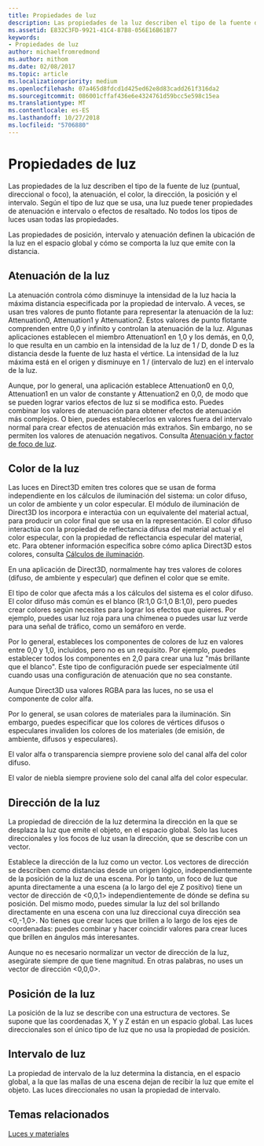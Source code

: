 ```yaml
---
title: Propiedades de luz
description: Las propiedades de la luz describen el tipo de la fuente de luz (puntual, direccional o foco), la atenuación, el color, la dirección, la posición y el intervalo.
ms.assetid: E832C3FD-9921-41C4-87B8-056E16B61B77
keywords:
- Propiedades de luz
author: michaelfromredmond
ms.author: mithom
ms.date: 02/08/2017
ms.topic: article
ms.localizationpriority: medium
ms.openlocfilehash: 07a465d8fdcd1d425ed62e8d83cadd261f316da2
ms.sourcegitcommit: 086001cffaf436e6e4324761d59bcc5e598c15ea
ms.translationtype: MT
ms.contentlocale: es-ES
ms.lasthandoff: 10/27/2018
ms.locfileid: "5706880"
---
```

# <a name="light-properties"></a>Propiedades de luz


Las propiedades de la luz describen el tipo de la fuente de luz (puntual, direccional o foco), la atenuación, el color, la dirección, la posición y el intervalo. Según el tipo de luz que se usa, una luz puede tener propiedades de atenuación e intervalo o efectos de resaltado. No todos los tipos de luces usan todas las propiedades.

Las propiedades de posición, intervalo y atenuación definen la ubicación de la luz en el espacio global y cómo se comporta la luz que emite con la distancia.

## <a name="span-idlightattenuationspanspan-idlightattenuationspanspan-idlightattenuationspanlight-attenuation"></a><span id="Light_Attenuation"></span><span id="light_attenuation"></span><span id="LIGHT_ATTENUATION"></span>Atenuación de la luz


La atenuación controla cómo disminuye la intensidad de la luz hacia la máxima distancia especificada por la propiedad de intervalo. A veces, se usan tres valores de punto flotante para representar la atenuación de la luz: Attenuation0, Attenuation1 y Attenuation2. Estos valores de punto flotante comprenden entre 0,0 y infinito y controlan la atenuación de la luz. Algunas aplicaciones establecen el miembro Attenuation1 en 1,0 y los demás, en 0,0, lo que resulta en un cambio en la intensidad de la luz de 1 / D, donde D es la distancia desde la fuente de luz hasta el vértice. La intensidad de la luz máxima está en el origen y disminuye en 1 / (intervalo de luz) en el intervalo de la luz.

Aunque, por lo general, una aplicación establece Attenuation0 en 0,0, Attenuation1 en un valor de constante y Attenuation2 en 0,0, de modo que se pueden lograr varios efectos de luz si se modifica esto. Puedes combinar los valores de atenuación para obtener efectos de atenuación más complejos. O bien, puedes establecerlos en valores fuera del intervalo normal para crear efectos de atenuación más extraños. Sin embargo, no se permiten los valores de atenuación negativos. Consulta [Atenuación y factor de foco de luz](attenuation-and-spotlight-factor.md).

## <a name="span-idlightcolorspanspan-idlightcolorspanspan-idlightcolorspanlight-color"></a><span id="Light_Color"></span><span id="light_color"></span><span id="LIGHT_COLOR"></span>Color de la luz


Las luces en Direct3D emiten tres colores que se usan de forma independiente en los cálculos de iluminación del sistema: un color difuso, un color de ambiente y un color especular. El módulo de iluminación de Direct3D los incorpora e interactúa con un equivalente del material actual, para producir un color final que se usa en la representación. El color difuso interactúa con la propiedad de reflectancia difusa del material actual y el color especular, con la propiedad de reflectancia especular del material, etc. Para obtener información específica sobre cómo aplica Direct3D estos colores, consulta [Cálculos de iluminación](mathematics-of-lighting.md).

En una aplicación de Direct3D, normalmente hay tres valores de colores (difuso, de ambiente y especular) que definen el color que se emite.

El tipo de color que afecta más a los cálculos del sistema es el color difuso. El color difuso más común es el blanco (R:1,0 G:1,0 B:1,0), pero puedes crear colores según necesites para lograr los efectos que quieres. Por ejemplo, puedes usar luz roja para una chimenea o puedes usar luz verde para una señal de tráfico, como un semáforo en verde.

Por lo general, estableces los componentes de colores de luz en valores entre 0,0 y 1,0, incluidos, pero no es un requisito. Por ejemplo, puedes establecer todos los componentes en 2,0 para crear una luz "más brillante que el blanco". Este tipo de configuración puede ser especialmente útil cuando usas una configuración de atenuación que no sea constante.

Aunque Direct3D usa valores RGBA para las luces, no se usa el componente de color alfa.

Por lo general, se usan colores de materiales para la iluminación. Sin embargo, puedes especificar que los colores de vértices difusos o especulares invaliden los colores de los materiales (de emisión, de ambiente, difusos y especulares).

El valor alfa o transparencia siempre proviene solo del canal alfa del color difuso.

El valor de niebla siempre proviene solo del canal alfa del color especular.

## <a name="span-idlightdirectionspanspan-idlightdirectionspanspan-idlightdirectionspanlight-direction"></a><span id="Light_Direction"></span><span id="light_direction"></span><span id="LIGHT_DIRECTION"></span>Dirección de la luz


La propiedad de dirección de la luz determina la dirección en la que se desplaza la luz que emite el objeto, en el espacio global. Solo las luces direccionales y los focos de luz usan la dirección, que se describe con un vector.

Establece la dirección de la luz como un vector. Los vectores de dirección se describen como distancias desde un origen lógico, independientemente de la posición de la luz de una escena. Por lo tanto, un foco de luz que apunta directamente a una escena (a lo largo del eje Z positivo) tiene un vector de dirección de &lt;0,0,1&gt; independientemente de dónde se defina su posición. Del mismo modo, puedes simular la luz del sol brillando directamente en una escena con una luz direccional cuya dirección sea &lt;0,-1,0&gt;. No tienes que crear luces que brillen a lo largo de los ejes de coordenadas: puedes combinar y hacer coincidir valores para crear luces que brillen en ángulos más interesantes.

Aunque no es necesario normalizar un vector de dirección de la luz, asegúrate siempre de que tiene magnitud. En otras palabras, no uses un vector de dirección &lt;0,0,0&gt;.

## <a name="span-idlightpositionspanspan-idlightpositionspanspan-idlightpositionspanlight-position"></a><span id="Light_Position"></span><span id="light_position"></span><span id="LIGHT_POSITION"></span>Posición de la luz


La posición de la luz se describe con una estructura de vectores. Se supone que las coordenadas X, Y y Z están en un espacio global. Las luces direccionales son el único tipo de luz que no usa la propiedad de posición.

## <a name="span-idlightrangespanspan-idlightrangespanspan-idlightrangespanlight-range"></a><span id="Light_Range"></span><span id="light_range"></span><span id="LIGHT_RANGE"></span>Intervalo de luz


La propiedad de intervalo de la luz determina la distancia, en el espacio global, a la que las mallas de una escena dejan de recibir la luz que emite el objeto. Las luces direccionales no usan la propiedad de intervalo.

## <a name="span-idrelated-topicsspanrelated-topics"></a><span id="related-topics"></span>Temas relacionados


[Luces y materiales](lights-and-materials.md)

 

 




